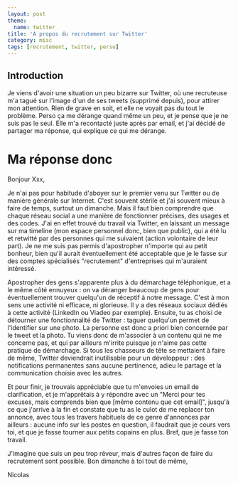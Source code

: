 ```yaml
---
layout: post
theme:
  name: twitter
title: 'À propos du recrutement sur Twitter'
category: misc
tags: [recrutement, twitter, perso]
---
```

## Introduction

Je viens d'avoir une situation un peu bizarre sur Twitter, où une recruteuse m'a tagué sur l'image d'un de ses tweets
(supprimé depuis),
pour attirer mon attention. Rien de grave en soit, et elle ne voyait pas du tout le problème. Perso ça me dérange
quand même un peu, et je pense que je ne suis pas le seul.
Elle m'a recontacté juste après par email, et j'ai décidé de partager ma réponse, qui explique ce qui me dérange.


# Ma réponse donc

Bonjour Xxx,

Je n'ai pas pour habitude d'aboyer sur le premier venu sur Twitter ou de manière générale sur Internet.
C'est souvent stérile et j'ai souvent mieux à faire de temps, surtout un dimanche. Mais il faut bien
comprendre que chaque réseau social a une manière de fonctionner précises, des usages et des codes. J'ai 
en effet trouvé du travail via Twitter, en laissant un message sur ma timeline (mon espace personnel donc,
bien que public), qui a été lu et retwitté par des personnes qui me suivaient (action volontaire de leur
part). Je ne me suis pas permis d'apostropher n'importe qui au petit bonheur, bien qu'il aurait éventuellement
été acceptable que je le fasse sur des comptes spécialisés "recrutement" d'entreprises qui m'auraient intéressé.

Apostropher des gens s'apparente plus à du démarchage téléphonique, et a le même côté ennuyeux : on va déranger
beaucoup de gens pour éventuellement trouver quelqu'un de réceptif à notre message. C'est à mon sens une activité
ni efficace, ni glorieuse. Il y a des réseaux sociaux dédiés à cette activité (LinkedIn ou Viadeo par exemple).
Ensuite, tu as choisi de détourner une fonctionnalité de Twitter : taguer quelqu'un permet de l'identifier sur une
photo. La personne est donc a priori bien concernée par le tweet et la photo. Tu viens donc de m'associer à un
contenu qui ne me concerne pas, et qui par ailleurs m'irrite puisque je n'aime pas cette pratique de démarchage.
Si tous les chasseurs de tête se mettaient à faire de même, Twitter deviendrait inutilisable pour un développeur :
des notifications permanentes sans aucune pertinence, adieu le partage et la communication choisie avec les autres.

Et pour finir, je trouvais appréciable que tu m'envoies un email de clarification, et je m'apprêtais à y répondre
avec un "Merci pour tes excuses, mais comprends bien que \[même contenu que cet email\]", jusqu'à ce que j'arrive
à la fin et constate que tu as le culot de me replacer ton annonce, avec tous les travers habituels de ce genre
d'annonces par ailleurs : aucune info sur les postes en question, il faudrait que je cours vers toi, et que je
fasse tourner aux petits copains en plus. Bref, que je fasse ton travail.

J'imagine que suis un peu trop rêveur, mais d'autres façon de faire du recrutement sont possible.
Bon dimanche à toi tout de même,

Nicolas
